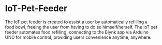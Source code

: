 # IoT-Pet-Feeder
The IoT pet feeder is created to assist a user by automatically refilling a food bowl, freeing the user from having to do so himself/herself. The IoT pet feeder automates food refilling, connecting to the Blynk app via Arduino UNO for mobile control, providing users convenience anytime, anywhere.
